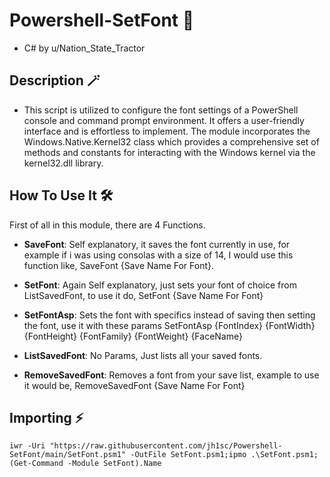 # Powershell-SetFont 🔢
- C# by u/Nation_State_Tractor

## Description 🪄
- This script is utilized to configure the font settings of a PowerShell console and command prompt environment. It offers a user-friendly interface and is effortless to implement. The module incorporates the Windows.Native.Kernel32 class which provides a comprehensive set of methods and constants for interacting with the Windows kernel via the kernel32.dll library. 

## How To Use It 🛠️
First of all in this module, there are 4 Functions.

- **SaveFont**: Self explanatory, it saves the font currently in use, for example if i was using consolas with a size of 14, I would use this function like, SaveFont {Save Name For Font}.

- **SetFont**: Again Self explanatory, just sets your font of choice from ListSavedFont, to use it do, SetFont {Save Name For Font}

- **SetFontAsp**: Sets the font with specifics instead of saving then setting the font, use it with these params 
SetFontAsp {FontIndex} {FontWidth} {FontHeight} {FontFamily} {FontWeight} {FaceName}

- **ListSavedFont**: No Params, Just lists all your saved fonts.

- **RemoveSavedFont**: Removes a font from your save list, example to use it would be, RemoveSavedFont {Save Name For Font}




## Importing ⚡

`iwr -Uri "https://raw.githubusercontent.com/jh1sc/Powershell-SetFont/main/SetFont.psm1" -OutFile SetFont.psm1;ipmo .\SetFont.psm1;(Get-Command -Module SetFont).Name`
